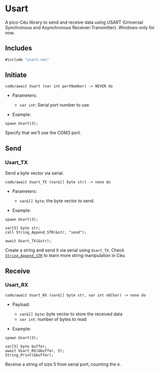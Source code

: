 # Usart

A pico-Céu library to send and receive data using USART (Universal Synchronous and Asynchronous Receiver-Transmitter).
Windows-only for now.

## Includes

```c#
#include "usart.ceu"
```

## Initiate
```ceu
code/await Usart (var int portNumber) -> NEVER do
```

- Parameters:
    - `var int`: Serial port number to use.

- Example:
```ceu
spawn Usart(3);

```
Specify that we'll use the COM3 port.

## Send

### Usart_TX

Send a byte vector via serial.

```ceu
code/await Usart_TX (var&[] byte str) -> none do
```

- Parameters:
    - `var&[] byte`: the byte vector to send.

- Example: 
```ceu
spawn Usart(3);

var[5] byte str;
call String_Append_STR(&str, "send");

await Usart_TX(&str);

```
Create a string and send it via serial using ```Usart_TX```. Check [`String_Append_STR`](#https://ceu-lang.github.io/ceu/out/manual/v0.30/string/#string_append_str) to learn more string manipulation in Céu.

## Receive

### Usart_RX

```ceu
code/await Usart_RX (var&[] byte str, var int nbChar) -> none do
```
- Payload:
    - `var&[] byte`: byte vector to store the received data
    - `var int`: number of bytes to read

- Example: 
```ceu
spawn Usart(3);

var[5] byte buffer;
await Usart_RX(&buffer, 5);
String_Print(&buffer);

```
Receive a string of size 5 from serial port, counting the ```0```.


